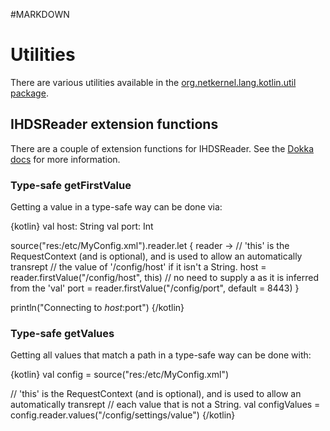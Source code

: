 #MARKDOWN

# Utilities

There are various utilities available in the
[org.netkernel.lang.kotlin.util package](../../../dokka/lang-kotlin/org.netkernel.lang.kotlin.util/index.html).

## IHDSReader extension functions

There are a couple of extension functions for IHDSReader. See the
[Dokka docs](../../../dokka/lang-kotlin/org.netkernel.lang.kotlin.util/org.netkernel.mod.hds.-i-h-d-s-reader/index.html)
for more information.

### Type-safe getFirstValue

Getting a value in a type-safe way can be done via:

{kotlin}
val host: String
val port: Int

source<IHDSDocument>("res:/etc/MyConfig.xml").reader.let { reader ->
    // 'this' is the RequestContext (and is optional), and is used to allow an automatically transrept
    // the value of '/config/host' if it isn't a String.
    host = reader.firstValue("/config/host", this)
    // no need to supply a <T> as it is inferred from the 'val'
    port = reader.firstValue("/config/port", default = 8443)
}

println("Connecting to $host:$port")
{/kotlin}

### Type-safe getValues

Getting all values that match a path in a type-safe way can be done with:

{kotlin}
val config = source<IHDSDocument>("res:/etc/MyConfig.xml")

// 'this' is the RequestContext (and is optional), and is used to allow an automatically transrept
// each value that is not a String.
val configValues = config.reader.values<String>("/config/settings/value")
{/kotlin}
